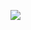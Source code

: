 <p align="left">
  <a href="https://profile.intra.42.fr/users/hguini">
    <img src="https://badge42.herokuapp.com/api/stats/hguini?darkmode=true"/>
  </a>
</p>
